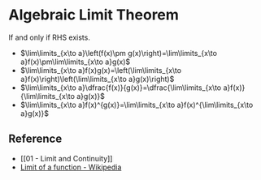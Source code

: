 # Algebraic Limit Theorem

If and only if RHS exists.

- $\lim\limits_{x\to a}\left(f(x)\pm g(x)\right)=\lim\limits_{x\to a}f(x)\pm\lim\limits_{x\to a}g(x)$
- $\lim\limits_{x\to a}f(x)g(x)=\left(\lim\limits_{x\to a}f(x)\right)\left(\lim\limits_{x\to a}g(x)\right)$
- $\lim\limits_{x\to a}\dfrac{f(x)}{g(x)}=\dfrac{\lim\limits_{x\to a}f(x)}{\lim\limits_{x\to a}g(x)}$
- $\lim\limits_{x\to a}f(x)^{g(x)}=\lim\limits_{x\to a}f(x)^{\lim\limits_{x\to a}g(x)}$

## Reference

- [[01 - Limit and Continuity]]
- [Limit of a function - Wikipedia](https://en.wikipedia.org/wiki/Limit_of_a_function)

